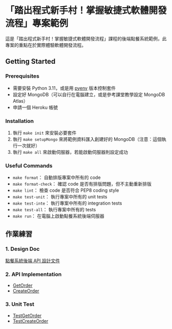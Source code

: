 # 「踏出程式新手村！掌握敏捷式軟體開發流程」專案範例

這是「踏出程式新手村！掌握敏捷式軟體開發流程」課程的後端點餐系統範例，此專案的重點在於實際體驗軟體開發流程。

## Getting Started

### Prerequisites

- 需要安裝 Python 3.11，或是用 [pyenv](https://github.com/pyenv/pyenv) 版本控制套件
- 設定好 MongoDB（可以自行在電腦建立，或是參考課堂教學設定 MongoDB Atlas）
- 申請一個 Heroku 帳號

### Installation

1. 執行 `make init` 來安裝必要套件
2. 執行 `make setupMongo` 來將範例資料匯入創建好的 MongoDB（注意：這個執行一次就好）
3. 執行 `make all` 來啟動伺服器，若能啟動伺服器則設定成功

### Useful Commands

- `make format`： 自動排版專案中所有的 code
- `make format-check`： 確認 code 是否有排版問題，但不主動重新排版
- `make lint`： 檢查 code 是否符合 PEP8 coding style
- `make test-unit`： 執行專案中所有的 unit tests
- `make test-inte`： 執行專案中所有的 integration tests
- `make test-all`： 執行專案中所有的 tests
- `make run`： 在電腦上啟動點餐系統後端伺服器

## 作業練習

### 1. Design Doc

[點餐系統後端 API 設計文件](./design_doc/README.md)

### 2. API Implementation

- [GetOrder](./order_system/handler/get_order.py)
- [CreateOrder](./order_system/handler/create_order.py)

### 3. Unit Test

- [TestGetOrder](./tst/unit/handler/test_get_order.py)
- [TestCreateOrder](./tst/unit/handler/test_create_order.py)
